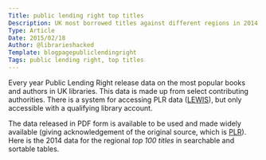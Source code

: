 ```yaml
---
Title: public lending right top titles
Description: UK most borrowed titles against different regions in 2014
Type: Article
Date: 2015/02/18
Author: @librarieshacked
Template: blogpagepubliclendingright
Tags: public lending right, top titles
---
```


Every year Public Lending Right release data on the most popular books and authors in UK libraries.  This data is made up from select contributing authorities.  There is a system for accessing PLR data ([LEWIS](https://www.plr.uk.com/lewis/lewis.aspx)), but only accessible with a qualifying library account.

The data released in PDF form is available to be used and made widely available (giving acknowledgement of the original source, which is [PLR](https://www.plr.uk.com/mediaCentre/mostBorrowedTitles/mostBorrowedTitles.htm)).  Here is the 2014 data for the regional *top 100 titles* in searchable and sortable tables.